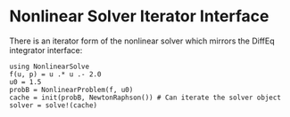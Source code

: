 # Nonlinear Solver Iterator Interface

There is an iterator form of the nonlinear solver which mirrors the DiffEq integrator interface:

```@example
using NonlinearSolve
f(u, p) = u .* u .- 2.0
u0 = 1.5
probB = NonlinearProblem(f, u0)
cache = init(probB, NewtonRaphson()) # Can iterate the solver object
solver = solve!(cache)
```
